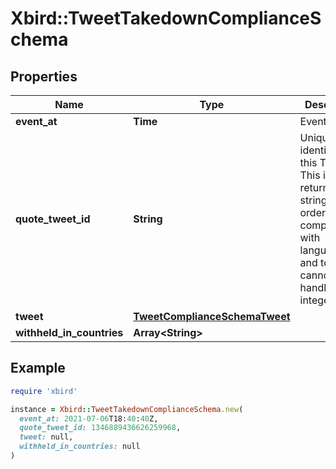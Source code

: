 # Xbird::TweetTakedownComplianceSchema

## Properties

| Name | Type | Description | Notes |
| ---- | ---- | ----------- | ----- |
| **event_at** | **Time** | Event time. |  |
| **quote_tweet_id** | **String** | Unique identifier of this Tweet. This is returned as a string in order to avoid complications with languages and tools that cannot handle large integers. | [optional] |
| **tweet** | [**TweetComplianceSchemaTweet**](TweetComplianceSchemaTweet.md) |  |  |
| **withheld_in_countries** | **Array&lt;String&gt;** |  |  |

## Example

```ruby
require 'xbird'

instance = Xbird::TweetTakedownComplianceSchema.new(
  event_at: 2021-07-06T18:40:40Z,
  quote_tweet_id: 1346889436626259968,
  tweet: null,
  withheld_in_countries: null
)
```

